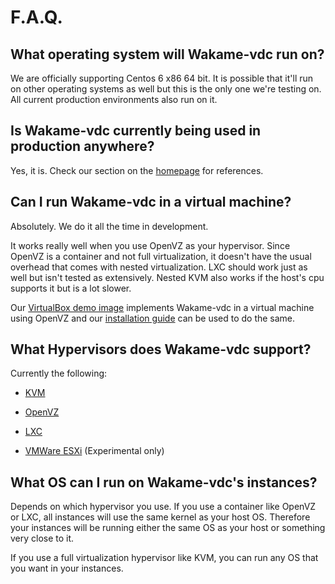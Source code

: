 # F.A.Q.

## What operating system will Wakame-vdc run on?

We are officially supporting Centos 6 x86 64 bit. It is possible that it'll run on other operating systems as well but this is the only one we're testing on. All current production environments also run on it.

## Is Wakame-vdc currently being used in production anywhere?

Yes, it is. Check our section on the [homepage](index.md) for references.

## Can I run Wakame-vdc in a virtual machine?

Absolutely. We do it all the time in development.

It works really well when you use OpenVZ as your hypervisor. Since OpenVZ is a container and not full virtualization, it doesn't have the usual overhead that comes with nested virtualization. LXC should work just as well but isn't tested as extensively. Nested KVM also works if the host's cpu supports it but is a lot slower.

Our [VirtualBox demo image](http://wakameusersgroup.org/demo_image.html) implements Wakame-vdc in a virtual machine using OpenVZ and our [installation guide](installation.md) can be used to do the same.

## What Hypervisors does Wakame-vdc support?

Currently the following:

  * [KVM](http://www.linux-kvm.org/page/Main_Page)

  * [OpenVZ](http://openvz.org)

  * [LXC](https://linuxcontainers.org)

  * [VMWare ESXi](http://www.vmware.com/products/esxi-and-esx/overview) (Experimental only)

## What OS can I run on Wakame-vdc's instances?

Depends on which hypervisor you use. If you use a container like OpenVZ or LXC, all instances will use the same kernel as your host OS. Therefore your instances will be running either the same OS as your host or something very close to it.

If you use a full virtualization hypervisor like KVM, you can run any OS that you want in your instances.

